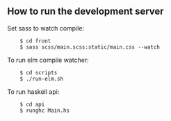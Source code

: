 ## How to run the development server

Set sass to watch compile:
```shell
    $ cd front
    $ sass scss/main.scss:static/main.css --watch
```

To run elm compile watcher:
```shell
    $ cd scripts
    $ ./run-elm.sh
```

To run haskell api:
```shell
    $ cd api
    $ runghc Main.hs
```